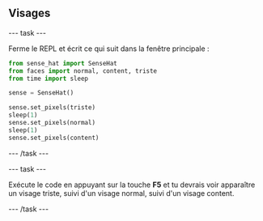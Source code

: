 ## Visages

\--- task \---

Ferme le REPL et écrit ce qui suit dans la fenêtre principale :

```python
from sense_hat import SenseHat
from faces import normal, content, triste
from time import sleep

sense = SenseHat()

sense.set_pixels(triste)
sleep(1)
sense.set_pixels(normal)
sleep(1)
sense.set_pixels(content)
```

\--- /task \---

\--- task \---

Exécute le code en appuyant sur la touche **F5** et tu devrais voir apparaître un visage triste, suivi d'un visage normal, suivi d'un visage content.

\--- /task \---